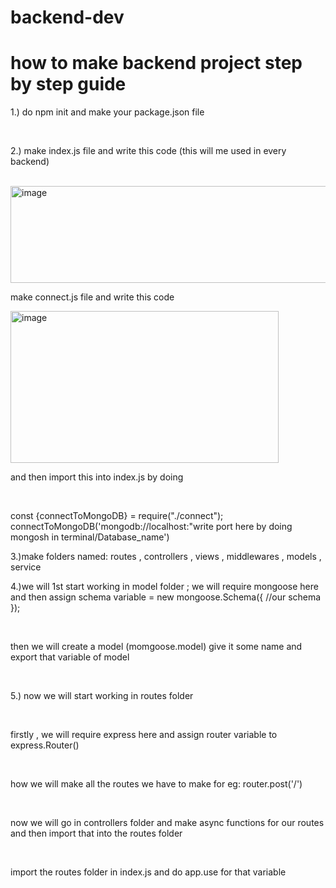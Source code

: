 # backend-dev

<h1>how to make backend project step by step guide</h1>

<p>1.) do npm init and make your package.json file</p><br>
<p>2.) make index.js file and write this code (this will me used in every backend)</p><br>
<img width="580" height="155" alt="image" src="https://github.com/user-attachments/assets/ce6db17d-3be5-43f2-8d8f-c06b3bc2bd8b" />
<br>
<p>make connect.js file and write this code</p>
<img width="429" height="243" alt="image" src="https://github.com/user-attachments/assets/148d75b2-927e-4efd-a163-d28882b90b22" />
<br>
<p>and then import this into index.js by doing </p><br>
<p>const {connectToMongoDB} = require("./connect"); <br>
connectToMongoDB('mongodb://localhost:"write port here by doing mongosh in terminal/Database_name')</p>
<p>3.)make folders named: routes , controllers , views , middlewares , models , service</p>
<p>4.)we will 1st start working in model folder ; we will require mongoose here and then assign schema variable = new mongoose.Schema({ 
//our schema });</p><br>
<p>then we will create a model (momgoose.model) give it some name and export that variable of model</p><br>
<p>5.) now we will start working in routes folder</p><br>
<p>firstly , we will require express here and assign router variable to express.Router()</p><br>
<p>how we will make all the routes we have to make for eg: router.post('/')</p>
<br>
<p>now we will go in controllers folder and make async functions for our routes and then import that into the routes folder </p>
<br><p>import the routes folder in index.js and do app.use for that variable </p>



